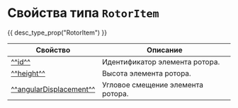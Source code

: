 # Свойства типа `RotorItem`
{{ desc_type_prop("RotorItem") }}

| Свойство              | Описание                                  |
|-----------------------|-------------------------------------------|
| [^^id^^](./id.md)     | Идентификатор элемента ротора.           |
| [^^height^^](./height.md) | Высота элемента ротора.                |
| [^^angularDisplacement^^](./angularDisplacement.md) | Угловое смещение элемента ротора. |
